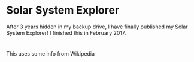 # Solar System Explorer
After 3 years hidden in my backup drive, I have finally published my Solar System Explorer! I finished this in February 2017.
#
This uses some info from Wikipedia
